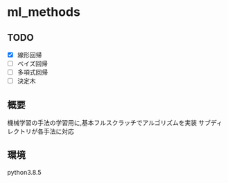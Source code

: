 # ml_methods

## TODO
- [x] 線形回帰
- [ ] ベイズ回帰
- [ ] 多項式回帰
- [ ] 決定木
## 概要

機械学習の手法の学習用に,基本フルスクラッチでアルゴリズムを実装
サブディレクトリが各手法に対応


## 環境

python3.8.5
